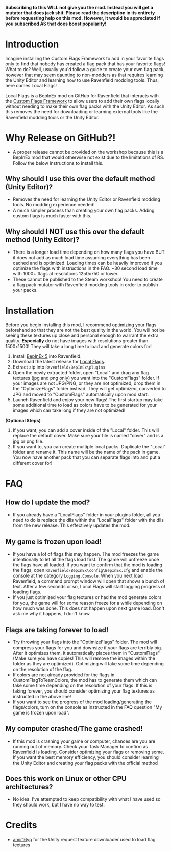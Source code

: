 **Subscribing to this WILL not give you the mod. Instead you will get a mutator that does jack shit. Please read the description in its entirety before requesting help on this mod. However, it would be appreciated if you subscribed AS that does boost popularity!**

# Introduction
Imagine installing the Custom Flags Framework to add in your favorite flags only to find that nobody has created a flag pack that has your favorite flags! What to do? Well, usually you'd follow a guide to create your own flag pack, however that may seem daunting to non-modders as that requires learning the Unity Editor and learning how to use Ravenfield modding tools. Thus, here comes Local Flags!

Local Flags is a BepInEx mod on GitHub for Ravenfield that interacts with the [Custom Flags Framework](https://steamcommunity.com/sharedfiles/filedetails/?id=3385310995) to allow users to add their own flags locally without needing to make their own flag packs with the Unity Editor. As such this removes the need for downloading or learning external tools like the Ravenfield modding tools or the Unity Editor.

# Why Release on GitHub?!
- A proper release cannot be provided on the workshop because this is a BepInEx mod that would otherwise not exist due to the limitations of RS. Follow the below instructions to install this.

## Why should I use this over the default method (Unity Editor)?
- Removes the need for learning the Unity Editor or Ravenfield modding tools. No modding experience needed!
- A much simpler process than creating your own flag packs. Adding custom flags is much faster with this.

## Why should I NOT use this over the default method (Unity Editor)?
- There is a longer load time depending on how many flags you have BUT it does not add as much load time assuming everything has been cached and is optimized. Loading times can be heavily improved if you optimize the flags with instructions in the FAQ. ~30 second load time with 1000+ flags at resolutions 1250x750 or lower.
- These cannot be published to the Steam workshop! You need to create a flag pack mutator with Ravenfield modding tools in order to publish your packs.

# Installation

Before you begin installing this mod, I recommend optimizing your flags beforehand so that they are not the best quality in the world. You will not be seeing these textures up close and personal enough to warrant the extra quality. **Especially** do not have images with resolutions greater than 1500x1500! They will take a long time to load and generate colors for!

1. Install [BepInEx 5](https://github.com/BepInEx/BepInEx) into Ravenfield.
2. Download the latest release for [Local Flags](https://github.com/MianReplicate/Local-Flags/releases).
3. Extract zip into ```Ravenfield\BepInEx\plugins```
4. Open the newly extracted folder, open "Local" and drag any flag textures (jpg and png only) you want into the "CustomFlags" folder. If your images are not JPG/PNG, or they are not optimized, drop them in the "OptimizeFlags" folder instead. They will get optimized, converted to JPG and moved to "CustomFlags" automatically upon mod start.
5. Launch Ravenfield and enjoy your new flags! The first startup may take some additional time to load as colors have to be generated for your images which can take long if they are not optimized!

**(Optional Steps)**

1. If you want, you can add a cover inside of the "Local" folder. This will replace the default cover. Make sure your file is named "cover" and is a jpg or png file.
2. If you want to, you can create multiple local packs. Duplicate the "Local" folder and rename it. This name will be the name of the pack in game. You now have another pack that you can separate flags into and put a different cover for!

# FAQ

## How do I update the mod?
- If you already have a "LocalFlags" folder in your plugins folder, all you need to do is replace the dlls within the "LocalFlags" folder with the dlls from the new release. This effectively updates the mod.

## My game is frozen upon load!
- If you have a lot of flags this may happen. The mod freezes the game intentionally to let all the flags load first. The game will unfreeze once the flags have all loaded. If you want to confirm that the mod is loading the flags, open ```Ravenfield\BepInEx\config\BepInEx.cfg``` and enable the console at the category ```Logging.Console```. When you next load Ravenfield, a command prompt window will open that shows a bunch of text. After a few seconds or so, Local Flags will start logging progress of loading flags.
- If you just optimized your flag textures or had the mod generate colors for you, the game will for some reason freeze for a while depending on how much was done. This does not happen upon next game load. Don't ask me why it happens, I don't know.

## Flags are taking forever to load!
- Try throwing your flags into the "OptimizeFlags" folder. The mod will compress your flags for you and downsize if your flags are terribly big. After it optimizes them, it automatically places them in "CustomFlags" (Make sure you have copies! This will remove the images within the folder as they are optimized). Optimizing will take some time depending on the resolution of the flag.
- If colors are not already provided for the flags in CustomFlagToTeamColors, the mod has to generate them which can take some time depending on the resolution of your flags. If this is taking forever, you should consider optimizing your flag textures as instructed in the above line!
- If you want to see the progress of the mod loading/generating the flags/colors, turn on the console as instructed in the FAQ question "My game is frozen upon load".

## My computer crashed/The game crashed!
- If this mod is crashing your game or computer, chances are you are running out of memory. Check your Task Manager to confirm as Ravenfield is loading. Consider optimizing your flags or removing some. If you want the best memory efficiency, you should consider learning the Unity Editor and creating your flag packs with the official method

## Does this work on Linux or other CPU architectures?
- No idea. I've attempted to keep compatibility with what I have used so they should work, but I have no way to test.

# Credits
- [amir16yp](https://github.com/amir16yp) for the Unity request texture downloader used to load flag textures
